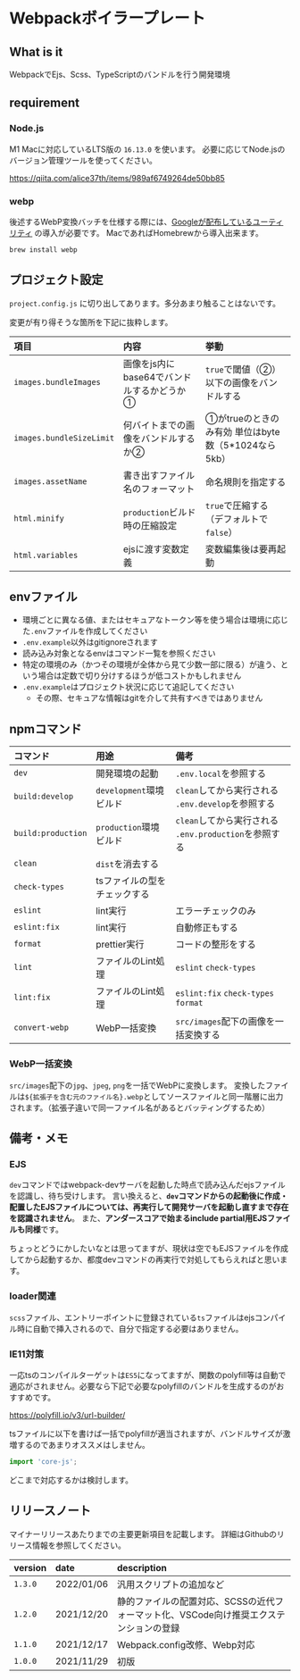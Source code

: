# Webpackボイラープレート

## What is it

WebpackでEjs、Scss、TypeScriptのバンドルを行う開発環境

## requirement

### Node.js

M1 Macに対応しているLTS版の `16.13.0` を使います。
必要に応じてNode.jsのバージョン管理ツールを使ってください。

https://qiita.com/alice37th/items/989af6749264de50bb85

### webp

後述するWebP変換バッチを仕様する際には、[Googleが配布しているユーティリティ](https://developers.google.com/speed/webp/docs/precompiled) の導入が必要です。
MacであればHomebrewから導入出来ます。

```bash
brew install webp
```

## プロジェクト設定

`project.config.js` に切り出してあります。多分あまり触ることはないです。

変更が有り得そうな箇所を下記に抜粋します。

|項目| 内容                        | 挙動                                  |
|:---|:--------------------------|:------------------------------------|
|`images.bundleImages`| 画像をjs内にbase64でバンドルするかどうか① | `true`で閾値（②）以下の画像をバンドルする            |
|`images.bundleSizeLimit`| 何バイトまでの画像をバンドルするか②        | ①がtrueのときのみ有効 単位はbyte数（5*1024なら5kb） |
|`images.assetName`| 書き出すファイル名のフォーマット          | 命名規則を指定する                           |
|`html.minify`| `production`ビルド時の圧縮設定| `true`で圧縮する（デフォルトで`false`）          |
|`html.variables`|ejsに渡す変数定義| 変数編集後は要再起動                          |

## envファイル

* 環境ごとに異なる値、またはセキュアなトークン等を使う場合は環境に応じた`.env`ファイルを作成してください
* `.env.example`以外はgitignoreされます
* 読み込み対象となるenvはコマンド一覧を参照ください
* 特定の環境のみ（かつその環境が全体から見て少数一部に限る）が違う、という場合は定数で切り分けするほうが低コストかもしれません
* `.env.example`はプロジェクト状況に応じて追記してください
  * その際、セキュアな情報はgitを介して共有すべきではありません

## npmコマンド

|コマンド|用途| 備考                                     |
|:---|:---|:---------------------------------------|
|`dev`|開発環境の起動| `.env.local`を参照する                      |
|`build:develop`|`development`環境ビルド| `clean`してから実行される `.env.develop`を参照する   |
|`build:production`|`production`環境ビルド| `clean`してから実行される `.env.production`を参照する|
|`clean`|`dist`を消去する||
|`check-types`|tsファイルの型をチェックする||
|`eslint`|lint実行| エラーチェックのみ                              |
|`eslint:fix`|lint実行| 自動修正もする                                |
|`format`|prettier実行| コードの整形をする                              |
|`lint`|ファイルのLint処理| `eslint` `check-types`                 |
|`lint:fix`|ファイルのLint処理| `eslint:fix` `check-types` `format`    |
|`convert-webp`|WebP一括変換| `src/images`配下の画像を一括変換する               |

### WebP一括変換

`src/images`配下の`jpg`、`jpeg`, `png`を一括でWebPに変換します。
変換したファイルは`${拡張子を含む元のファイル名}.webp`としてソースファイルと同一階層に出力されます。（拡張子違いで同一ファイル名があるとバッティングするため）

## 備考・メモ

### EJS

`dev`コマンドではwebpack-devサーバを起動した時点で読み込んだejsファイルを認識し、待ち受けします。
言い換えると、**`dev`コマンドからの起動後に作成・配置したEJSファイルについては、再実行して開発サーバを起動し直すまで存在を認識されません**。
また、**アンダースコアで始まるinclude partial用EJSファイルも同様**です。

ちょっとどうにかしたいなとは思ってますが、現状は空でもEJSファイルを作成してから起動するか、都度devコマンドの再実行で対処してもらえればと思います。

### loader関連

`scss`ファイル、エントリーポイントに登録されている`ts`ファイルはejsコンパイル時に自動で挿入されるので、自分で指定する必要はありません。

### IE11対策

一応tsのコンパイルターゲットは`ES5`になってますが、関数のpolyfill等は自動で適応がされません。必要なら下記で必要なpolyfillのバンドルを生成するのがおすすめです。

https://polyfill.io/v3/url-builder/

tsファイルに以下を書けば一括でpolyfillが適当されますが、バンドルサイズが激増するのであまりオススメはしません。

```js
import 'core-js';
```

どこまで対応するかは検討します。

## リリースノート

マイナーリリースあたりまでの主要更新項目を記載します。 詳細はGithubのリリース情報を参照してください。

| version | date       | description                                      |
|:--------|:-----------|:-------------------------------------------------|
| `1.3.0` | 2022/01/06 | 汎用スクリプトの追加など                                     |
| `1.2.0` | 2021/12/20 | 静的ファイルの配置対応、SCSSの近代フォーマット化、VSCode向け推奨エクステンションの登録 |
| `1.1.0` | 2021/12/17 | Webpack.config改修、Webp対応                          |
| `1.0.0` | 2021/11/29 | 初版                                               |
